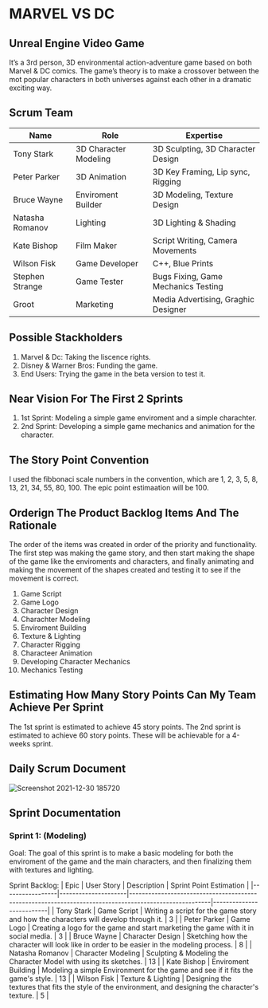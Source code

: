 # MARVEL VS DC
## Unreal Engine Video Game

It’s a 3rd person, 3D environmental action-adventure game based on both Marvel & DC comics. The game’s theory is to make a crossover between the mot popular characters in both universes against each other in a dramatic exciting way. 



## Scrum Team

| Name            | Role                  | Expertise                            |
|-----------------|-----------------------|--------------------------------------|
| Tony Stark      | 3D Character Modeling | 3D Sculpting, 3D Character Design    |
| Peter Parker    | 3D Animation          | 3D Key Framing, Lip sync, Rigging    |
| Bruce Wayne     | Enviroment Builder    | 3D Modeling, Texture Design          |
| Natasha Romanov | Lighting              | 3D Lighting & Shading                |
| Kate Bishop     | Film Maker            | Script Writing, Camera Movements     |
| Wilson Fisk     | Game Developer        | C++, Blue Prints                     |
| Stephen Strange | Game Tester           | Bugs Fixing, Game Mechanics Testing  |
| Groot           | Marketing             | Media Advertising, Graghic Designer  |


## Possible Stackholders

1. Marvel & Dc: Taking the liscence rights.
2. Disney & Warner Bros: Funding the game.
3. End Users: Trying the game in the beta version to test it.

## Near Vision For The First 2 Sprints

1. 1st Sprint: Modeling a simple game enviroment and a simple charachter.
2. 2nd Sprint: Developing a simple game mechanics and animation for the character. 


## The Story Point Convention

I used the fibbonaci scale numbers in the convention, which are 1, 2, 3, 5, 8, 13, 21, 34, 55, 80, 100. 
The epic point estimaation will be 100.


## Orderign The Product Backlog Items And The Rationale

The order of the items was created in order of the priority and functionality. The first step was making the game story, and then start making the shape of the game like the enviroments and characters, and finally animating and making the movement of the shapes created and testing it to see if the movement is correct.

1. Game Script
2. Game Logo
3. Character Design
4. Charachter Modeling
5. Enviroment Building
6. Texture & Lighting
7. Character Rigging
8. Characteer Animation
9. Developing Character Mechanics
10. Mechanics Testing


## Estimating How Many Story Points Can My Team Achieve Per Sprint

The 1st sprint is estimated to achieve 45 story points.
The 2nd sprint is estimated to achieve 60 story points. 
These will be achievable for a 4-weeks sprint.


## Daily Scrum Document

![Screenshot 2021-12-30 185720](https://user-images.githubusercontent.com/72530029/147773038-ea3be0fb-88a8-443f-a311-1859c79a902d.png)


## Sprint Documentation
### Sprint 1: (Modeling)

Goal: The goal of this sprint is to make a basic modeling for both the enviroment of the game and the main characters, and then finalizing them with textures and lighting.

Sprint Backlog:
| Epic            | User Story          | Description                                                                                           | Sprint Point  Estimation |
|-----------------|---------------------|-------------------------------------------------------------------------------------------------------|--------------------------|
| Tony Stark      | Game Script         | Writing a script for the game story and how the characters will develop through it.                   | 3                        |
| Peter Parker    | Game Logo           | Creating a logo for the game and start  marketing the game with it in social media.                   | 3                        |
| Bruce Wayne     | Character Design    | Sketching how the character will look like in  order to be easier in the modeling process.            | 8                        |
| Natasha Romanov | Character Modeling  | Sculpting & Modeling the Character Model with  using its sketches.                                    | 13                       |
| Kate Bishop     | Enviroment Building | Modeling a simple Environment for the game and  see if it fits the game's style.                      | 13                       |
| Wilson Fisk     | Texture & Lighting  | Designing the textures that fits the style of the environment, and designing the character's texture. | 5                        |

